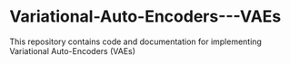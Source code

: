# Variational-Auto-Encoders---VAEs
This repository contains code and documentation for implementing Variational Auto-Encoders (VAEs)
